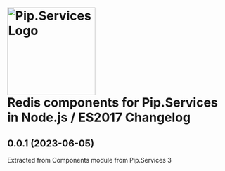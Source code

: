 # <img src="https://uploads-ssl.webflow.com/5ea5d3315186cf5ec60c3ee4/5edf1c94ce4c859f2b188094_logo.svg" alt="Pip.Services Logo" width="200"> <br/> Redis components for Pip.Services in Node.js / ES2017 Changelog

## <a name="0.0.1"></a> 0.0.1 (2023-06-05) 
Extracted from Components module from Pip.Services 3

